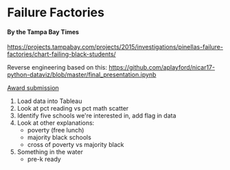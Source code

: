 # Failure Factories

#### By the Tampa Bay Times

https://projects.tampabay.com/projects/2015/investigations/pinellas-failure-factories/chart-failing-black-students/

Reverse engineering based on this: https://github.com/aplayford/nicar17-python-dataviz/blob/master/final_presentation.ipynb

[Award submission](failure_factories_award_entry.pdf)

1. Load data into Tableau
2. Look at pct reading vs pct math scatter
3. Identify five schools we're interested in, add flag in data
4. Look at other explanations:
	* poverty (free lunch)
	* majority black schools
	* cross of poverty vs majority black
5. Something in the water
	* pre-k ready

